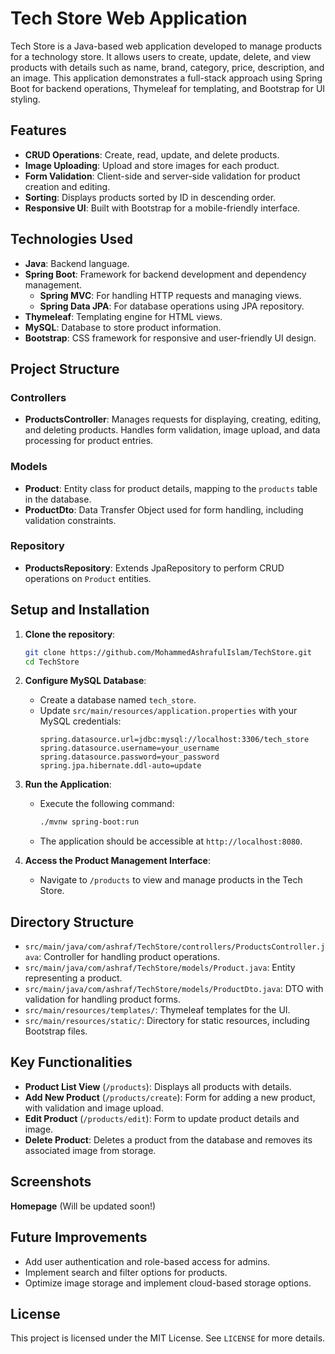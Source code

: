 
# Tech Store Web Application

Tech Store is a Java-based web application developed to manage products for a technology store. It allows users to create, update, delete, and view products with details such as name, brand, category, price, description, and an image. This application demonstrates a full-stack approach using Spring Boot for backend operations, Thymeleaf for templating, and Bootstrap for UI styling.

## Features

- **CRUD Operations**: Create, read, update, and delete products.
- **Image Uploading**: Upload and store images for each product.
- **Form Validation**: Client-side and server-side validation for product creation and editing.
- **Sorting**: Displays products sorted by ID in descending order.
- **Responsive UI**: Built with Bootstrap for a mobile-friendly interface.

## Technologies Used

- **Java**: Backend language.
- **Spring Boot**: Framework for backend development and dependency management.
  - **Spring MVC**: For handling HTTP requests and managing views.
  - **Spring Data JPA**: For database operations using JPA repository.
- **Thymeleaf**: Templating engine for HTML views.
- **MySQL**: Database to store product information.
- **Bootstrap**: CSS framework for responsive and user-friendly UI design.

## Project Structure

### Controllers
- **ProductsController**: Manages requests for displaying, creating, editing, and deleting products. Handles form validation, image upload, and data processing for product entries.

### Models
- **Product**: Entity class for product details, mapping to the `products` table in the database.
- **ProductDto**: Data Transfer Object used for form handling, including validation constraints.

### Repository
- **ProductsRepository**: Extends JpaRepository to perform CRUD operations on `Product` entities.

## Setup and Installation

1. **Clone the repository**:
   ```bash
   git clone https://github.com/MohammedAshrafulIslam/TechStore.git
   cd TechStore
   ```

2. **Configure MySQL Database**:
   - Create a database named `tech_store`.
   - Update `src/main/resources/application.properties` with your MySQL credentials:
     ```properties
     spring.datasource.url=jdbc:mysql://localhost:3306/tech_store
     spring.datasource.username=your_username
     spring.datasource.password=your_password
     spring.jpa.hibernate.ddl-auto=update
     ```

3. **Run the Application**:
   - Execute the following command:
     ```bash
     ./mvnw spring-boot:run
     ```
   - The application should be accessible at `http://localhost:8080`.

4. **Access the Product Management Interface**:
   - Navigate to `/products` to view and manage products in the Tech Store.

## Directory Structure

- `src/main/java/com/ashraf/TechStore/controllers/ProductsController.java`: Controller for handling product operations.
- `src/main/java/com/ashraf/TechStore/models/Product.java`: Entity representing a product.
- `src/main/java/com/ashraf/TechStore/models/ProductDto.java`: DTO with validation for handling product forms.
- `src/main/resources/templates/`: Thymeleaf templates for the UI.
- `src/main/resources/static/`: Directory for static resources, including Bootstrap files.

## Key Functionalities

- **Product List View** (`/products`): Displays all products with details.
- **Add New Product** (`/products/create`): Form for adding a new product, with validation and image upload.
- **Edit Product** (`/products/edit`): Form to update product details and image.
- **Delete Product**: Deletes a product from the database and removes its associated image from storage.

## Screenshots

**Homepage**
(Will be updated soon!)

## Future Improvements

- Add user authentication and role-based access for admins.
- Implement search and filter options for products.
- Optimize image storage and implement cloud-based storage options.

## License

This project is licensed under the MIT License. See `LICENSE` for more details.
